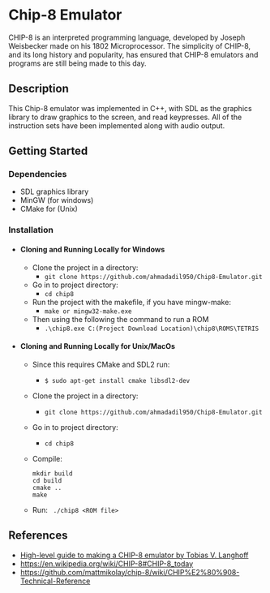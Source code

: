 # Chip-8 Emulator

CHIP-8 is an interpreted programming language, developed by Joseph Weisbecker made on his 1802 Microprocessor. The simplicity of CHIP-8, and its long history and popularity, has ensured that CHIP-8 emulators and programs are still being made to this day.

## Description

This Chip-8 emulator was implemented in C++, with SDL as the graphics library to draw graphics to the screen, and read keypresses. All of the instruction sets have been implemented along with audio output.

## Getting Started

### Dependencies

* SDL graphics library
* MinGW (for windows)
* CMake for (Unix)

### Installation

* #### Cloning and Running Locally for Windows

  * Clone the project in a directory:
    * ```git clone https://github.com/ahmadadil950/Chip8-Emulator.git```
  * Go in to project directory:
    * ```cd chip8```
  * Run the project with the makefile, if you have mingw-make:
    * ``` make or mingw32-make.exe ```
  * Then using the following the command to run a ROM
    * ``` .\chip8.exe C:(Project Download Location)\chip8\ROMS\TETRIS ```

* #### Cloning and Running Locally for Unix/MacOs
  * Since this requires CMake and SDL2 run:
    * ```$ sudo apt-get install cmake libsdl2-dev```
  * Clone the project in a directory:
    * ```git clone https://github.com/ahmadadil950/Chip8-Emulator.git```
  * Go in to project directory:
    * ```cd chip8```
  * Compile:

    ```
    mkdir build
    cd build
    cmake ..
    make
    ```
  * Run:
    ``` ./chip8 <ROM file>```

## References

* [High-level guide to making a CHIP-8 emulator by Tobias V. Langhoff](https://tobiasvl.github.io/blog/write-a-chip-8-emulator)
* <https://en.wikipedia.org/wiki/CHIP-8#CHIP-8_today>
* <https://github.com/mattmikolay/chip-8/wiki/CHIP%E2%80%908-Technical-Reference>
